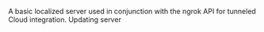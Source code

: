 A basic localized server used in conjunction with the ngrok API for tunneled Cloud integration.
Updating server 
